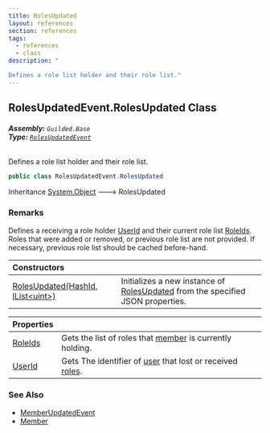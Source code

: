 ```yaml
---
title: RolesUpdated
layout: references
section: references
tags:
  - references
  - class
description: "

Defines a role list holder and their role list."
---
```


## RolesUpdatedEvent.RolesUpdated Class
###### **Assembly:** `Guilded.Base`<br/>**Type:** [`RolesUpdatedEvent`](RolesUpdatedEvent.md 'Guilded.Base.Events.RolesUpdatedEvent')

Defines a role list holder and their role list.

```csharp
public class RolesUpdatedEvent.RolesUpdated
```

Inheritance [System.Object](https://docs.microsoft.com/en-us/dotnet/api/System.Object 'System.Object') &#129106; RolesUpdated

### Remarks
  
Defines a receiving a role holder [UserId](RolesUpdatedEvent.RolesUpdated.UserId.md 'Guilded.Base.Events.RolesUpdatedEvent.RolesUpdated.UserId') and their current role list [RoleIds](RolesUpdatedEvent.RolesUpdated.RoleIds.md 'Guilded.Base.Events.RolesUpdatedEvent.RolesUpdated.RoleIds'). Roles that were added or removed, or previous role list are not provided. If necessary, previous role list should be cached before-hand.

| Constructors | |
| :--- | :--- |
| [RolesUpdated(HashId, IList&lt;uint&gt;)](RolesUpdatedEvent.RolesUpdated.RolesUpdated(HashId,IList_uint_).md 'Guilded.Base.Events.RolesUpdatedEvent.RolesUpdated.RolesUpdated(Guilded.Base.HashId, System.Collections.Generic.IList<uint>)') | Initializes a new instance of [RolesUpdated](RolesUpdatedEvent.RolesUpdated.md 'Guilded.Base.Events.RolesUpdatedEvent.RolesUpdated') from the specified JSON properties. |

| Properties | |
| :--- | :--- |
| [RoleIds](RolesUpdatedEvent.RolesUpdated.RoleIds.md 'Guilded.Base.Events.RolesUpdatedEvent.RolesUpdated.RoleIds') | Gets the list of roles that [member](RolesUpdatedEvent.RolesUpdated.UserId.md 'Guilded.Base.Events.RolesUpdatedEvent.RolesUpdated.UserId') is currently holding. |
| [UserId](RolesUpdatedEvent.RolesUpdated.UserId.md 'Guilded.Base.Events.RolesUpdatedEvent.RolesUpdated.UserId') | Gets The identifier of [user](User.md 'Guilded.Base.Users.User') that lost or received [roles](RolesUpdatedEvent.RolesUpdated.RoleIds.md 'Guilded.Base.Events.RolesUpdatedEvent.RolesUpdated.RoleIds'). |

### See Also
- [MemberUpdatedEvent](MemberUpdatedEvent.md 'Guilded.Base.Events.MemberUpdatedEvent')
- [Member](Member.md 'Guilded.Base.Servers.Member')